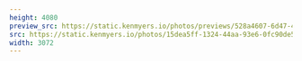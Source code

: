 ```yaml
---
height: 4080
preview_src: https://static.kenmyers.io/photos/previews/528a4607-6d47-45e2-95aa-ea36d137f93d.webp
src: https://static.kenmyers.io/photos/15dea5ff-1324-44aa-93e6-0fc90de5f725.jpg
width: 3072
---
```

